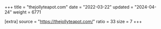 +++
title = "thejollyteapot.com"
date = "2022-03-22"
updated = "2024-04-24"
weight = 6771

[extra]
source = "https://thejollyteapot.com/"
ratio = 33
size = 7
+++
